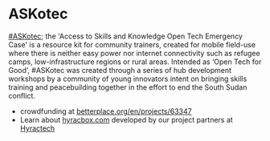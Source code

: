 # ASKotec

[#ASKotec](https://openculture.agency/outcomes/askotec/); the 'Access to Skills and Knowledge Open Tech Emergency Case' is a resource kit for community trainers, created for mobile field-use where there is neither easy power nor internet connectivity such as refugee camps, low-infrastructure regions or rural areas. Intended as ‘Open Tech for Good’, #ASKotec was created through a series of hub development workshops by a community of young innovators intent on bringing skills training and peacebuilding together in the effort to end the South Sudan conflict.


- crowdfunding at [betterplace.org/en/projects/63347](https://www.betterplace.org/en/projects/63347)
- Learn about [hyracbox.com](https://www.hyracbox.com/) developed by our project partners at [Hyractech](https://github.com/HyracTech)

